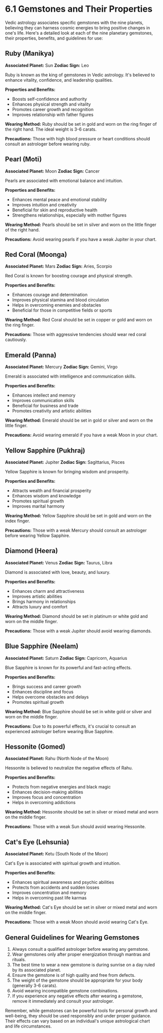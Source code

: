 # 6.1 Gemstones and Their Properties

Vedic astrology associates specific gemstones with the nine planets, believing they can harness cosmic energies to bring positive changes in one's life. Here's a detailed look at each of the nine planetary gemstones, their properties, benefits, and guidelines for use:

## Ruby (Manikya)

**Associated Planet:** Sun
**Zodiac Sign:** Leo

Ruby is known as the king of gemstones in Vedic astrology. It's believed to enhance vitality, confidence, and leadership qualities.

**Properties and Benefits:**
- Boosts self-confidence and authority
- Enhances physical strength and vitality
- Promotes career growth and recognition
- Improves relationship with father figures

**Wearing Method:** 
Ruby should be set in gold and worn on the ring finger of the right hand. The ideal weight is 3-6 carats.

**Precautions:** 
Those with high blood pressure or heart conditions should consult an astrologer before wearing ruby.

## Pearl (Moti)

**Associated Planet:** Moon
**Zodiac Sign:** Cancer

Pearls are associated with emotional balance and intuition.

**Properties and Benefits:**
- Enhances mental peace and emotional stability
- Improves intuition and creativity
- Beneficial for skin and reproductive health
- Strengthens relationships, especially with mother figures

**Wearing Method:** 
Pearls should be set in silver and worn on the little finger of the right hand.

**Precautions:** 
Avoid wearing pearls if you have a weak Jupiter in your chart.

## Red Coral (Moonga)

**Associated Planet:** Mars
**Zodiac Sign:** Aries, Scorpio

Red Coral is known for boosting courage and physical strength.

**Properties and Benefits:**
- Enhances courage and determination
- Improves physical stamina and blood circulation
- Helps in overcoming enemies and obstacles
- Beneficial for those in competitive fields or sports

**Wearing Method:** 
Red Coral should be set in copper or gold and worn on the ring finger.

**Precautions:** 
Those with aggressive tendencies should wear red coral cautiously.

## Emerald (Panna)

**Associated Planet:** Mercury
**Zodiac Sign:** Gemini, Virgo

Emerald is associated with intelligence and communication skills.

**Properties and Benefits:**
- Enhances intellect and memory
- Improves communication skills
- Beneficial for business and trade
- Promotes creativity and artistic abilities

**Wearing Method:** 
Emerald should be set in gold or silver and worn on the little finger.

**Precautions:** 
Avoid wearing emerald if you have a weak Moon in your chart.

## Yellow Sapphire (Pukhraj)

**Associated Planet:** Jupiter
**Zodiac Sign:** Sagittarius, Pisces

Yellow Sapphire is known for bringing wisdom and prosperity.

**Properties and Benefits:**
- Attracts wealth and financial prosperity
- Enhances wisdom and knowledge
- Promotes spiritual growth
- Improves marital harmony

**Wearing Method:** 
Yellow Sapphire should be set in gold and worn on the index finger.

**Precautions:** 
Those with a weak Mercury should consult an astrologer before wearing Yellow Sapphire.

## Diamond (Heera)

**Associated Planet:** Venus
**Zodiac Sign:** Taurus, Libra

Diamond is associated with love, beauty, and luxury.

**Properties and Benefits:**
- Enhances charm and attractiveness
- Improves artistic abilities
- Brings harmony in relationships
- Attracts luxury and comfort

**Wearing Method:** 
Diamond should be set in platinum or white gold and worn on the middle finger.

**Precautions:** 
Those with a weak Jupiter should avoid wearing diamonds.

## Blue Sapphire (Neelam)

**Associated Planet:** Saturn
**Zodiac Sign:** Capricorn, Aquarius

Blue Sapphire is known for its powerful and fast-acting effects.

**Properties and Benefits:**
- Brings success and career growth
- Enhances discipline and focus
- Helps overcome obstacles and delays
- Promotes spiritual growth

**Wearing Method:** 
Blue Sapphire should be set in white gold or silver and worn on the middle finger.

**Precautions:** 
Due to its powerful effects, it's crucial to consult an experienced astrologer before wearing Blue Sapphire.

## Hessonite (Gomed)

**Associated Planet:** Rahu (North Node of the Moon)

Hessonite is believed to neutralize the negative effects of Rahu.

**Properties and Benefits:**
- Protects from negative energies and black magic
- Enhances decision-making abilities
- Improves focus and concentration
- Helps in overcoming addictions

**Wearing Method:** 
Hessonite should be set in silver or mixed metal and worn on the middle finger.

**Precautions:** 
Those with a weak Sun should avoid wearing Hessonite.

## Cat's Eye (Lehsunia)

**Associated Planet:** Ketu (South Node of the Moon)

Cat's Eye is associated with spiritual growth and intuition.

**Properties and Benefits:**
- Enhances spiritual awareness and psychic abilities
- Protects from accidents and sudden losses
- Improves concentration and memory
- Helps in overcoming past life karmas

**Wearing Method:** 
Cat's Eye should be set in silver or mixed metal and worn on the middle finger.

**Precautions:** 
Those with a weak Moon should avoid wearing Cat's Eye.

## General Guidelines for Wearing Gemstones

1. Always consult a qualified astrologer before wearing any gemstone.
2. Wear gemstones only after proper energization through mantras and rituals.
3. The best time to wear a new gemstone is during sunrise on a day ruled by its associated planet.
4. Ensure the gemstone is of high quality and free from defects.
5. The weight of the gemstone should be appropriate for your body (generally 3-6 carats).
6. Avoid wearing incompatible gemstone combinations.
7. If you experience any negative effects after wearing a gemstone, remove it immediately and consult your astrologer.

Remember, while gemstones can be powerful tools for personal growth and well-being, they should be used responsibly and under proper guidance. Their effects can vary based on an individual's unique astrological chart and life circumstances. 